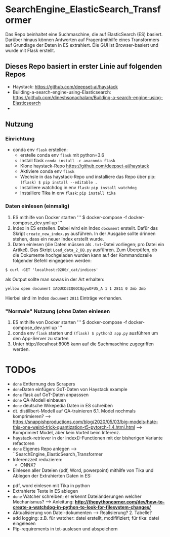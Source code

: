 # SearchEngine_ElasticSearch_Transformer

Das Repo beinhaltet eine Suchmaschine, die auf ElasticSearch (ES) basiert. Darüber hinaus können Antworten auf Fragen(mithilfe eines Transformers auf Grundlage der Daten in ES extrahiert. Die GUI ist Browser-basiert und wurde mit Flask erstellt.

## Dieses Repo basiert in erster Linie auf folgenden Repos

- Haystack: https://github.com/deepset-ai/haystack
- Building-a-search-engine-using-Elasticsearch: https://github.com/dineshsonachalam/Building-a-search-engine-using-Elasticsearch
- 




## Nutzung

### Einrichtung

- conda env `flask` erstellen:
  *  erstelle conda env `flask` mit python=3.6
  * Install flask `conda install -c anaconda flask`
  * Klone haystack-Repo https://github.com/deepset-ai/haystack
  * Aktiviere conda env `flask`
  * Wechsle in das haystack-Repo und installiere das Repo über pip: `(flask) $ pip install --editable .`
  * Installiere watchdog in env `flask`: `pip install watchdog`
  * Installiere Tika in env `flask`: `pip install tika`

### Daten einlesen (einmalig)
1. ES mithilfe von Docker starten
'''
$ docker-compose -f docker-compose_dev.yml up
'''
2. Index in ES erstellen. Dabei wird ein Index `document` erstellt. Dafür das Skript `create_new_index.py` ausführen. In der Ausgabe sollte drinnen stehen, dass ein neuer Index erstellt wurde.
3. Daten einlesen (die Daten müssen als `.txt`-Datei vorliegen; pro Datei ein Artikel). Das Skript `Load_data_2_DB.py` ausführen. Zum Überpüfen, ob die Dokumente hochgeladen wurden kann auf der Kommandozeile folgender Befehl eingegeben werden:
```
$ curl -GET 'localhost:9200/_cat/indices'
```
als Output sollte man sowas in der Art erhalten:
```
yellow open document IAQUCD3IQGOC8pywOFU5_A 1 1 2811 0 3mb 3mb
```
Hierbei sind im Index `document` `2811` Einträge vorhanden.


### "Normale" Nutzung (*ohne* Daten einlesen
1. ES mithilfe von Docker starten
'''
$ docker-compose -f docker-compose_dev.yml up
'''
2. conda env `flask` starten und `(flask) $ python3 app.py` ausführen um den App-Server zu starten
3. Unter http://localhost:8005 kann auf die Suchmaschine zugegriffen werden.

# TODOs

- `done` Entfernung des Scrapers 
- `done`Daten einfügen: GoT-Daten von Haystack example
-  `done` flask auf GoT-Daten anpasssen
- `done` QA-Modell einbauen
- `done` deutsche Wikepedia Daten in ES schreiben
- dt. distillbert-Modell auf QA-trainieren
	6.1. Model nochmals komprimieren? --> https://snappishproductions.com/blog/2020/05/03/big-models-hate-this-one-weird-trick-quantization-t5-pytorch-1.4.html.html --> Komprimiert Model, aber kein Vorteil beim Inferenz.
- haystack-retriever in der index()-Functionen mit der bisherigen Variante refactoren
- `done` Eigenes Repo anlegen --> ``SearchEngine_ElasticSearch_Transformer
- Inferenzzeit reduzieren:
	* ONNX?
- Einlesen aller Dateien (pdf, Word, powerpoint) mithilfe von Tika und Ablegen der Extrahierten Daten in ES:
 * pdf, word einlesen mit Tika in python
 * Extrahierte Texte in ES ablegen
 * `done` Watcher schreiben; er erkennt Dateiänderungen welcher Mechanismus?
  --> Anleitung: **http://thepythoncorner.com/dev/how-to-create-a-watchdog-in-python-to-look-for-filesystem-changes/**
 * Aktualisierung von Datei-dokumenten --> Realisierung? 2. Tabelle?
 * add logging: z.B. für watcher: datei erstellt, modififiziert; für tika: datei eingelesen
 * Pip-requirements in txt-auslesen und abspeichern

